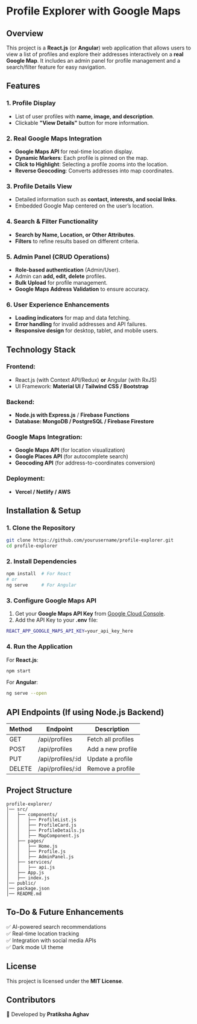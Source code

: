 # **Profile Explorer with Google Maps**

## **Overview**
This project is a **React.js** (or **Angular**) web application that allows users to view a list of profiles and explore their addresses interactively on a **real Google Map**. It includes an admin panel for profile management and a search/filter feature for easy navigation.

## **Features**
### **1. Profile Display**
- List of user profiles with **name, image, and description**.
- Clickable **"View Details"** button for more information.

### **2. Real Google Maps Integration**
- **Google Maps API** for real-time location display.
- **Dynamic Markers**: Each profile is pinned on the map.
- **Click to Highlight**: Selecting a profile zooms into the location.
- **Reverse Geocoding**: Converts addresses into map coordinates.

### **3. Profile Details View**
- Detailed information such as **contact, interests, and social links**.
- Embedded Google Map centered on the user’s location.

### **4. Search & Filter Functionality**
- **Search by Name, Location, or Other Attributes**.
- **Filters** to refine results based on different criteria.

### **5. Admin Panel (CRUD Operations)**
- **Role-based authentication** (Admin/User).
- Admin can **add, edit, delete** profiles.
- **Bulk Upload** for profile management.
- **Google Maps Address Validation** to ensure accuracy.

### **6. User Experience Enhancements**
- **Loading indicators** for map and data fetching.
- **Error handling** for invalid addresses and API failures.
- **Responsive design** for desktop, tablet, and mobile users.

## **Technology Stack**
### **Frontend:**
- React.js (with Context API/Redux) **or** Angular (with RxJS)
- UI Framework: **Material UI / Tailwind CSS / Bootstrap**

### **Backend:**
- **Node.js with Express.js** / **Firebase Functions**
- **Database: MongoDB / PostgreSQL / Firebase Firestore**

### **Google Maps Integration:**
- **Google Maps API** (for location visualization)
- **Google Places API** (for autocomplete search)
- **Geocoding API** (for address-to-coordinates conversion)

### **Deployment:**
- **Vercel / Netlify / AWS**

## **Installation & Setup**
### **1. Clone the Repository**
```sh
git clone https://github.com/yourusername/profile-explorer.git
cd profile-explorer
```

### **2. Install Dependencies**
```sh
npm install  # For React
# or
ng serve     # For Angular
```

### **3. Configure Google Maps API**
1. Get your **Google Maps API Key** from [Google Cloud Console](https://console.cloud.google.com/).
2. Add the API Key to your **.env** file:
```sh
REACT_APP_GOOGLE_MAPS_API_KEY=your_api_key_here
```

### **4. Run the Application**
For **React.js**:
```sh
npm start
```
For **Angular**:
```sh
ng serve --open
```

## **API Endpoints** (If using Node.js Backend)
| Method | Endpoint        | Description                     |
|--------|----------------|---------------------------------|
| GET    | /api/profiles  | Fetch all profiles             |
| POST   | /api/profiles  | Add a new profile              |
| PUT    | /api/profiles/:id | Update a profile            |
| DELETE | /api/profiles/:id | Remove a profile            |

## **Project Structure**
```
profile-explorer/
│── src/
│   ├── components/
│   │   ├── ProfileList.js
│   │   ├── ProfileCard.js
│   │   ├── ProfileDetails.js
│   │   ├── MapComponent.js
│   ├── pages/
│   │   ├── Home.js
│   │   ├── Profile.js
│   │   ├── AdminPanel.js
│   ├── services/
│   │   ├── api.js
│   ├── App.js
│   ├── index.js
│── public/
│── package.json
│── README.md
```

## **To-Do & Future Enhancements**
✅ AI-powered search recommendations  
✅ Real-time location tracking  
✅ Integration with social media APIs  
✅ Dark mode UI theme  

## **License**
This project is licensed under the **MIT License**.

## **Contributors**
🚀 Developed by **Pratiksha Aghav**  


 
